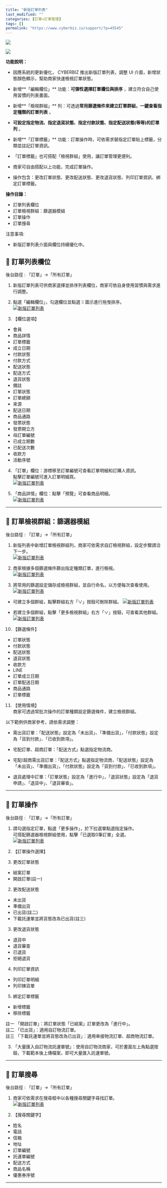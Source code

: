 ```yaml
---
title: "新版訂單列表"
last_modified: ""
categories: [訂單>訂單管理]
tags: []
permalink: "https://www.cyberbiz.io/support/?p=45545"
---
```


![](https://www.cyberbiz.io/support/wp-content/uploads/適用站別.png)

[![](https://www.cyberbiz.io/support/wp-content/uploads/台灣站.png)](https://www.cyberbiz.io/support/?page_id=2490)

**功能說明：**  

* 因應系統的更新優化， CYBERBIZ 推出新版訂單列表，調整 UI 介面，新增狀態顏色顯示，幫助商家快速檢視訂單狀態。
* 新增**「編輯欄位」** 功能：**可彈性選擇訂單欄位與排序** ，建立符合自己使用習慣的列表畫面。
* 新增**「檢視群組」** 列：可透過**常用篩選條件來建立訂單群組，一鍵查看指定種類的訂單列表** 。  

* **可設定指定物流、指定退貨狀態、指定付款狀態、指定配送狀態(等等)的訂單列** 。
* 新增**「訂單標籤」** 功能：訂單操作時，可依需求替指定訂單貼上標籤，分類並註記訂單資訊。  

* 「訂單標籤」也可搭配「檢視群組」使用，讓訂單管理更便利。
* 商家可自由搭配以上功能，完成訂單操作。  

* 操作包含：更改訂單狀態、更改配送狀態、更改退貨狀態、列印訂單資訊、綁定訂單標籤。

**操作目錄：**

* 訂單列表欄位
* 訂單檢視群組：篩選器模組
* 訂單操作
* 訂單搜尋

注意事項:  

* 新版訂單列表介面與欄位持續優化中。

## 📌 訂單列表欄位


後台路徑 :  「訂單」→「所有訂單」  


1. 新版訂單列表可供商家選擇並排序列表欄位，商家可依自身使用習慣與需求進行調整。


2. 點選「編輯欄位」，勾選欄位並點選 ⁝⁝ 圖示進行拖曳排序。  
[![新版訂單列表](https://www.cyberbiz.io/support/wp-content/uploads/新版訂單列表02.png)](https://www.cyberbiz.io/support/wp-content/uploads/新版訂單列表02.png)

3. 【欄位選項】 
* 會員
* 商品詳情
* 訂單標籤
* 成立日期
* 付款狀態
* 付款方式
* 配送狀態
* 配送方式
* 退貨狀態
* 備註
* 訂單狀態
* 訂單總額
* 來源
* 配送日期
* 商品通路
* 發票狀態
* 發票開立方
* 母訂單編號
* 已成立期數
* 已配送次數
* 收款方
* 活動序號


4. 「訂單」欄位：游標移至訂單編號可查看訂單明細和訂購人資訊。  
點擊訂單編號可進入訂單明細頁。  
[![新版訂單列表](https://www.cyberbiz.io/support/wp-content/uploads/新版訂單列表09.png)](https://www.cyberbiz.io/support/wp-content/uploads/新版訂單列表09.png)



5. 「商品詳情」欄位：點擊「預覽」可查看商品明細。  
[![新版訂單列表](https://www.cyberbiz.io/support/wp-content/uploads/新版訂單列表10.png)](https://www.cyberbiz.io/support/wp-content/uploads/新版訂單列表10.png)



* * *

## 📌 訂單檢視群組：篩選器模組


後台路徑 :  「訂單」→「所有訂單」  


1. 新版列表中新增訂單檢視群組列，商家可依需求自訂檢視群組，設定步驟請洽下一步。  
[![新版訂單列表](https://www.cyberbiz.io/support/wp-content/uploads/新版訂單列表03.png)](https://www.cyberbiz.io/support/wp-content/uploads/新版訂單列表03.png)



2. 商家根據多個篩選條件篩出指定種類訂單，進行檢視。  
[![新版訂單列表](https://www.cyberbiz.io/support/wp-content/uploads/新版訂單列表04.png)](https://www.cyberbiz.io/support/wp-content/uploads/新版訂單列表04.png)  

3. 將常用的篩選設定儲存成檢視群組，並自行命名，以方便每次查看使用。  
[![新版訂單列表](https://www.cyberbiz.io/support/wp-content/uploads/新版訂單列表05.png)](https://www.cyberbiz.io/support/wp-content/uploads/新版訂單列表05.png)  

* 可建立多個群組，點擊群組右方「∨」按鈕可刪除群組。
[![新版訂單列表](https://www.cyberbiz.io/support/wp-content/uploads/新版訂單列表11.png)](https://www.cyberbiz.io/support/wp-content/uploads/新版訂單列表11.png)  

* 若建立多個群組，點擊「更多檢視群組」右方「∨」按鈕，可查看其他群組。
[![新版訂單列表](https://www.cyberbiz.io/support/wp-content/uploads/新版訂單列表06.png)](https://www.cyberbiz.io/support/wp-content/uploads/新版訂單列表06.png)  



10. 【篩選條件】  

* 訂單狀態
* 付款狀態
* 配送狀態
* 退貨狀態
* 收款方
* LINE
* 訂單成立日期
* 訂單配送日期
* 商品通路
* 訂單標籤


11. 【使用情境】  
商家可透過常批次操作的訂單種類設定篩選條件，建立檢視群組。  

以下範例供商家參考，請依需求調整：

* 需出貨訂單：「配送狀態」設定為「未出貨」、「準備出貨」，「付款狀態」設定為「貨到付款」、「已收到款項」。


* 宅配訂單、超商訂單：「配送方式」點選指定物流商。


* 宅配/超商需出貨訂單：「配送方式」點選指定物流商，「配送狀態」設定為「未出貨」、「準備出貨」，「付款狀態」設定為「貨到付款」、「已收到款項」。


* 退貨處理中訂單：「訂單狀態」設定為「進行中」，「退貨狀態」設定為「退貨申請」、「退貨中」、「退貨審查」。

* * *

## 📌 訂單操作


後台路徑 :  「訂單」→「所有訂單」  


1. 請勾選指定訂單，點選「更多操作」，於下拉選單點選指定操作。  
可搭配篩選器檢視群組使用，點擊「已選取0筆訂單」全選。  
[![新版訂單列表](https://www.cyberbiz.io/support/wp-content/uploads/新版訂單列表07.png)](https://www.cyberbiz.io/support/wp-content/uploads/新版訂單列表07.png)



2. 【訂單操作選擇】 
1. 更改訂單狀態 
* 結案訂單
* 開啟訂單(註一)


2. 更改配送狀態  

* 未出貨
* 準備出貨
* 已出貨(註二)
* 下載託運單並將貨態改為已出貨(註三)


3. 更改退貨狀態 
* 退貨中
* 退貨審查
* 已退貨
* 拒絕退貨


4. 列印訂單資訊 
* 列印訂單明細
* 列印揀貨單


5. 綁定訂單標籤 
* 新增標籤
* 移除標籤

註一 「開啟訂單」：將訂單狀態「已結案」訂單更改為「進行中」。  
註二 「已出貨」：適用自訂物流訂單。  
註三 「下載託運單並將貨態改為已出貨」：適用串接物流訂單、超商物流訂單。  


3. 「大量匯入自訂物流託運單號」：使用自訂物流商家，可於畫面左上角點選按鈕，下載範本後上傳檔案，即可大量匯入託運單號。

* * *

## 📌 訂單搜尋


後台路徑 :  「訂單」→「所有訂單」  


1. 商家可依需求在搜尋框中以各種搜尋關鍵字尋找訂單。  
[![新版訂單列表](https://www.cyberbiz.io/support/wp-content/uploads/新版訂單列表08.png)](https://www.cyberbiz.io/support/wp-content/uploads/新版訂單列表08.png)

2. 【搜尋關鍵字】 
* 姓名
* 電話
* 信箱
* 地址
* 訂單編號
* 託運單編號
* 配送方式
* 商品名稱
* 優惠券序號

* * *



